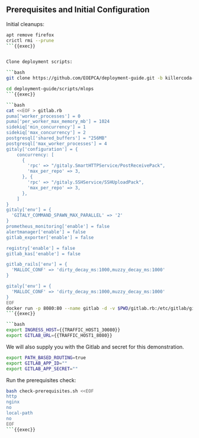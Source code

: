
## Prerequisites and Initial Configuration

Initial cleanups:

```bash
apt remove firefox
crictl rmi --prune
```{{exec}}


Clone deployment scripts:

```bash
git clone https://github.com/EOEPCA/deployment-guide.git -b killercoda-jh-changes

cd deployment-guide/scripts/mlops
```{{exec}}

```bash
cat <<EOF > gitlab.rb
puma['worker_processes'] = 0
puma['per_worker_max_memory_mb'] = 1024
sidekiq['min_concurrency'] = 1
sidekiq['max_concurrency'] = 2
postgresql['shared_buffers'] = "256MB"
postgresql['max_worker_processes'] = 4
gitaly['configuration'] = {
    concurrency: [
      {
        'rpc' => "/gitaly.SmartHTTPService/PostReceivePack",
        'max_per_repo' => 3,
      }, {
        'rpc' => "/gitaly.SSHService/SSHUploadPack",
        'max_per_repo' => 3,
      },
    ]
}
gitaly['env'] = {
  'GITALY_COMMAND_SPAWN_MAX_PARALLEL' => '2'
}
prometheus_monitoring['enable'] = false
alertmanager['enable'] = false
gitlab_exporter['enable'] = false

registry['enable'] = false
gitlab_kas['enable'] = false

gitlab_rails['env'] = {
  'MALLOC_CONF' => 'dirty_decay_ms:1000,muzzy_decay_ms:1000'
}

gitaly['env'] = {
  'MALLOC_CONF' => 'dirty_decay_ms:1000,muzzy_decay_ms:1000'
}
EOF
docker run -p 8080:80 --name gitlab -d -v $PWD/gitlab.rb:/etc/gitlab/gitlab.rb gitlab/gitlab-ce:18.0.0-ce.0
```{{exec}}

```bash
export INGRESS_HOST={{TRAFFIC_HOST1_30080}}
export GITLAB_URL={{TRAFFIC_HOST1_8080}}
```

We will also supply you with the Gitlab and secret for this demonstration.

```bash
export PATH_BASED_ROUTING=true
export GITLAB_APP_ID=""
export GITLAB_APP_SECRET=""
```

Run the prerequisites check:

```bash
bash check-prerequisites.sh <<EOF
http
nginx
no
local-path
no
EOF
```{{exec}}